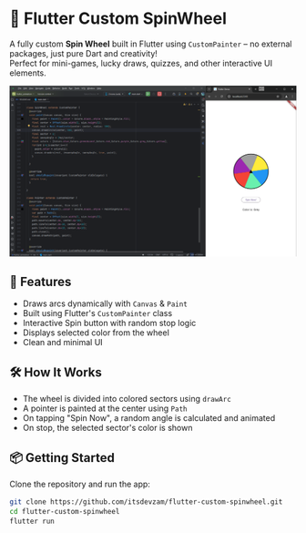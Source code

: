 # 🎯 Flutter Custom SpinWheel

A fully custom **Spin Wheel** built in Flutter using `CustomPainter` – no external packages, just pure Dart and creativity!  
Perfect for mini-games, lucky draws, quizzes, and other interactive UI elements.

![Spin Wheel Demo](https://github.com/itsdevzam/flutter-custom-spinwheel/blob/main/assets/spin.png)

## 🚀 Features

- Draws arcs dynamically with `Canvas` & `Paint`
- Built using Flutter's `CustomPainter` class
- Interactive Spin button with random stop logic
- Displays selected color from the wheel
- Clean and minimal UI


## 🛠️ How It Works

- The wheel is divided into colored sectors using `drawArc`
- A pointer is painted at the center using `Path`
- On tapping "Spin Now", a random angle is calculated and animated
- On stop, the selected sector's color is shown

## 📦 Getting Started

Clone the repository and run the app:

```bash
git clone https://github.com/itsdevzam/flutter-custom-spinwheel.git
cd flutter-custom-spinwheel
flutter run
